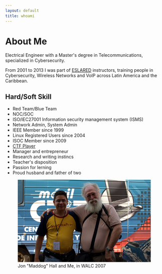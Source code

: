 ```yaml
---
layout: default
title: whoami
---
```


<div class="post">
	<h1 class="pageTitle">About Me</h1>
	<p class="intro">Electrical Engineer with a Master's degree in Telecommunications, specialized in Cybersecurity.</p>
	<p>From 2001 to 2013 I was part of  <a href="https://www.internetsociety.org/news/press-releases/2008/leading-latin-american-foundation-eslared-receives-10th-annual-jonathan-b-postel-service-award-promoting-internet-latin-america/" target="_blank">ESLARED</a> instructors, training people in Cybersecurity, Wireless Networks and VoIP across Latin America and the Caribbean.</p>
	<h2>Hard/Soft Skill</h2>
	<ul>
		<li>Red Team/Blue Team</li>
  		<li>NOC/SOC</li>
  		<li>ISO/IEC27001 Information security management system (ISMS)</li>
  		<li>Network Admin, System Admin</li>
  		<li>IEEE Member since 1999</li>
  		<li>Linux Registered Users since 2004</li>
  		<li>ISOC Member since 2009 </li>
		<li><a href="https://github.com/leonuz/CTFs" target="_blank">CTF Player</a></li>
		<li>Manager and entrepreneur</li>
		<li>Research and writing instincs</li>
		<li>Teacher's disposition</ti>
		<li>Passion for lerning</li>
  		<li>Proud husband and father of two</li>
  	</ul>
	<figure>
        	<a href="https://en.wikipedia.org/wiki/Jon_Hall_(programmer)" target="_blank"><img src="/assets/img/maddog.png" alt="Qries"></a>
        	<figcaption>Jon "Maddog" Hall and Me, in WALC 2007</figcaption>
	</figure>
</div>
